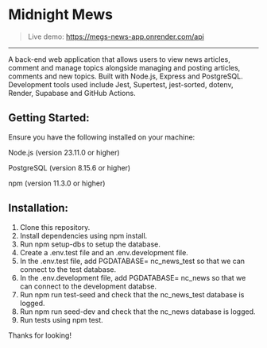 # Midnight Mews

> Live demo: https://megs-news-app.onrender.com/api
<hr>
A back-end web application that allows users to view news articles, comment and manage topics alongside managing and posting articles, comments and new topics. Built with Node.js, Express and PostgreSQL. Development tools used include Jest, Supertest, jest-sorted, dotenv, Render, Supabase and GitHub Actions.

## Getting Started:

Ensure you have the following installed on your machine:

Node.js (version 23.11.0 or higher)

PostgreSQL (version 8.15.6 or higher)

npm (version 11.3.0 or higher)

## Installation:

1. Clone this repository.
2. Install dependencies using npm install.
3. Run npm setup-dbs to setup the database.
4. Create a .env.test file and an .env.development file.
5. In the .env.test file, add PGDATABASE= nc_news_test so that we can connect to the test database. 
5. In the .env.development file, add PGDATABASE= nc_news so that we can connect to the development databse.
6. Run npm run test-seed and check that the nc_news_test database is logged.
7. Run npm run seed-dev and check that the nc_news database is logged.
8. Run tests using npm test.

Thanks for looking! 

